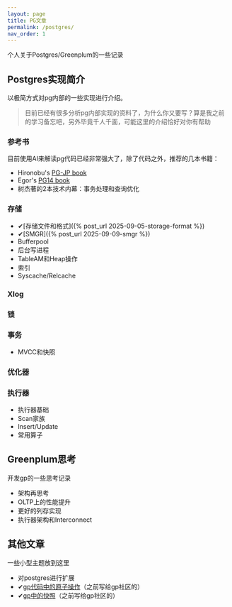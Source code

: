 ```yaml
---
layout: page
title: PG文章
permalink: /postgres/
nav_order: 1
---
```


个人关于Postgres/Greenplum的一些记录

## Postgres实现简介
以极简方式对pg内部的一些实现进行介绍。
> 目前已经有很多分析pg内部实现的资料了，为什么你又要写？算是我之前的学习备忘吧，另外毕竟千人千面，可能这里的介绍恰好对你有帮助

### 参考书
目前使用AI来解读pg代码已经非常强大了，除了代码之外，推荐的几本书籍：
* Hironobu's [PG-JP book](https://www.interdb.jp/pg/)
* Egor's [PG14 book](https://postgrespro.com/community/books/internals)
* 树杰著的2本技术内幕：事务处理和查询优化

### 存储
* ✔[存储文件和格式]({% post_url 2025-09-05-storage-format %})
* ✔[SMGR]({% post_url 2025-09-09-smgr %})
* Bufferpool
* 后台写进程
* TableAM和Heap操作
* 索引
* Syscache/Relcache

### Xlog

### 锁

### 事务
* MVCC和快照

### 优化器

### 执行器
* 执行器基础
* Scan家族
* Insert/Update
* 常用算子

## Greenplum思考
开发gp的一些思考记录
* 架构再思考
* OLTP上的性能提升
* 更好的列存实现
* 执行器架构和Interconnect

## 其他文章
一些小型主题放到这里
* 对postgres进行扩展
* ✔[gp代码中的原子操作](https://blog.csdn.net/gp_community/article/details/124636303)（之前写给gp社区的）
* ✔[gp中的快照](https://blog.csdn.net/chrisy521/article/details/122590844)（之前写给gp社区的）
